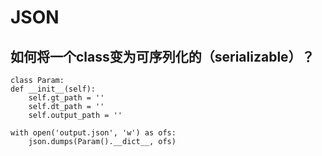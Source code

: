 # JSON

## 如何将一个class变为可序列化的（serializable）？

```{python}
class Param:
def __init__(self):
    self.gt_path = ''
    self.dt_path = ''
    self.output_path = ''

with open('output.json', 'w') as ofs:
    json.dumps(Param().__dict__, ofs)
```
